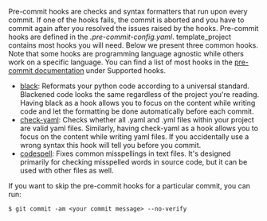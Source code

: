 Pre-commit hooks are checks and syntax formatters that run upon every commit. If one of
the hooks fails, the commit is aborted and you have to commit again after you resolved
the issues raised by the hooks. Pre-commit hooks are defined in the
*.pre-commit-config.yaml*. template_project contains most hooks you will need. Below we
present three common hooks. Note that some hooks are programming language agnostic while
others work on a specific language. You can find a list of most hooks in the
[pre-commit documentation](https://pre-commit.com/index.html) under Supported hooks.

- [black](https://github.com/psf/black): Reformats your python code according to a
  universal standard. Blackened code looks the same regardless of the project you're
  reading. Having black as a hook allows you to focus on the content while writing code
  and let the formatting be done automatically before each commit.
- [check-yaml](https://github.com/pre-commit/pre-commit-hooks): Checks whether all .yaml
  and .yml files within your project are valid yaml files. Similarly, having check-yaml
  as a hook allows you to focus on the content while writing yaml files. If you
  accidentally use a wrong syntax this hook will tell you before you commit.
- [codespell](https://github.com/codespell-project/codespell): Fixes common misspellings
  in text files. It's designed primarily for checking misspelled words in source code,
  but it can be used with other files as well.

If you want to skip the pre-commit hooks for a particular commit, you can run:

```console
$ git commit -am <your commit message> --no-verify
```
